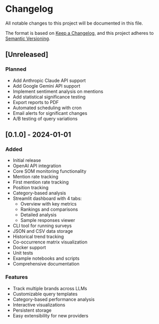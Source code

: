 # Changelog

All notable changes to this project will be documented in this file.

The format is based on [Keep a Changelog](https://keepachangelog.com/en/1.0.0/),
and this project adheres to [Semantic Versioning](https://semver.org/spec/v2.0.0.html).

## [Unreleased]

### Planned
- Add Anthropic Claude API support
- Add Google Gemini API support
- Implement sentiment analysis on mentions
- Add statistical significance testing
- Export reports to PDF
- Automated scheduling with cron
- Email alerts for significant changes
- A/B testing of query variations

## [0.1.0] - 2024-01-01

### Added
- Initial release
- OpenAI API integration
- Core SOM monitoring functionality
- Mention rate tracking
- First mention rate tracking
- Position tracking
- Category-based analysis
- Streamlit dashboard with 4 tabs:
  - Overview with key metrics
  - Rankings and comparisons
  - Detailed analysis
  - Sample responses viewer
- CLI tool for running surveys
- JSON and CSV data storage
- Historical trend tracking
- Co-occurrence matrix visualization
- Docker support
- Unit tests
- Example notebooks and scripts
- Comprehensive documentation

### Features
- Track multiple brands across LLMs
- Customizable query templates
- Category-based performance analysis
- Interactive visualizations
- Persistent storage
- Easy extensibility for new providers